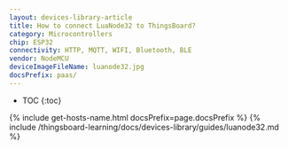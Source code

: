 ```yaml
---
layout: devices-library-article
title: How to connect LuaNode32 to ThingsBoard?
category: Microcontrollers
chip: ESP32
connectivity: HTTP, MQTT, WIFI, Bluetooth, BLE
vendor: NodeMCU
deviceImageFileName: luanode32.jpg
docsPrefix: paas/
---
```


* TOC
{:toc}

{% include get-hosts-name.html docsPrefix=page.docsPrefix %}
{% include /thingsboard-learning/docs/devices-library/guides/luanode32.md %}
